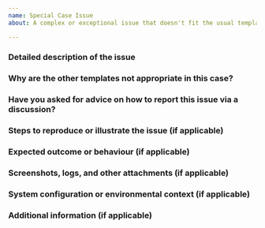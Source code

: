 ```yaml
---
name: Special Case Issue
about: A complex or exceptional issue that doesn't fit the usual templates

---
```


<!-- 
Please read the text in this edit field before filling it in. 
If your issue doesn't neatly fit into either the bug report or feature request categories, and it involves a more complex or unique scenario, use this template. 
Before proceeding, please review the existing templates to ensure that those do not better suit your needs:
- Bug Report Template: https://github.com/nvaccess/nvda/issues/new?template=bug_report.md
- Feature Request Template: https://github.com/nvaccess/nvda/issues/new?template=feature_request.md

Issues may be closed if the required information is not present. 
For guidance on how to fill in this template, including how to provide the required files, please see:
https://github.com/nvaccess/nvda/blob/master/projectDocs/issues/githubIssueTemplateExplanationAndExamples.md

Please also note that the NVDA project has a Citizen and Contributor Code of Conduct which can be found at https://github.com/nvaccess/nvda/blob/master/CODE_OF_CONDUCT.md. 
NV Access expects that all contributors and other community members read and abide by the rules set out in this document while participating or contributing to this project. 
This includes creating or commenting on issues and pull requests.

Questions below start with multiple hash symbols (#). 
Please place your answers and information on the blank line below each question.
-->

### Detailed description of the issue
<!--
Provide a detailed description of the issue you are reporting. 
Include specific details to help us understand the context.
-->

### Why are the other templates not appropriate in this case?
<!--
Explain why this issue cannot be addressed using the standard bug report or feature request templates.
-->

### Have you asked for advice on how to report this issue via a discussion?
<!--
Mention if you have sought advice or shared this issue in community discussions before creating this issue ticket. 
Include links to discussion threads if applicable, for example:
- https://github.com/nvaccess/nvda/discussions
- https://nvda.groups.io/g/nvda
-->

### Steps to reproduce or illustrate the issue (if applicable)
<!--
If possible, provide steps to demonstrate or reproduce the issue. 
If this or the following sections are not applicable, write "N/A."
-->

### Expected outcome or behaviour (if applicable)
<!--
Describe what you expected to happen or how you expect the project to handle this kind of issue.
-->

### Screenshots, logs, and other attachments (if applicable)
<!--
Attach any relevant screenshots, logs, or files that would help in diagnosing or understanding the issue.
-->

### System configuration or environmental context (if applicable)
<!--
Include details about your environment where relevant (e.g., operating system, NVDA version, other relevant software).
-->

### Additional information (if applicable)
<!--
Provide any additional context or information that you think may be helpful for understanding or resolving the issue.
-->
